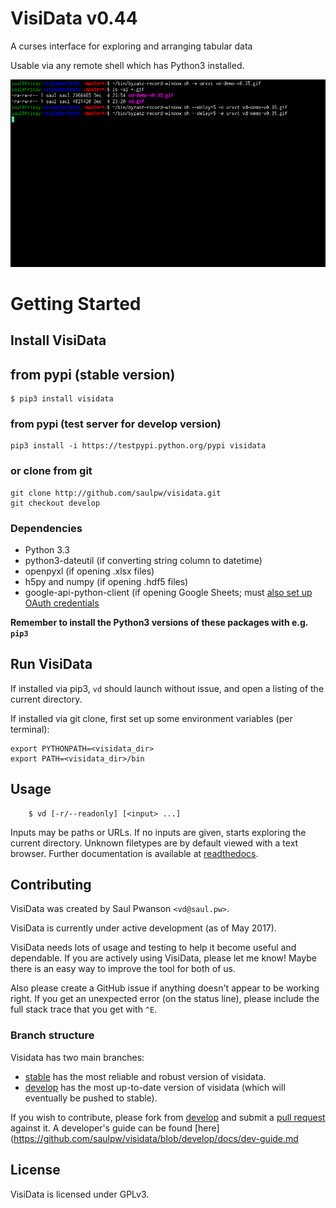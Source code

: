 # VisiData v0.44

A curses interface for exploring and arranging tabular data

Usable via any remote shell which has Python3 installed.

![VisiData silent demo](docs/img/screenshot.gif "VisiData Screenshot")


# Getting Started

## Install VisiData

## from pypi (stable version)

```
$ pip3 install visidata
```

### from pypi (test server for develop version)

```
pip3 install -i https://testpypi.python.org/pypi visidata
```

### or clone from git

```
git clone http://github.com/saulpw/visidata.git
git checkout develop
```
### Dependencies

- Python 3.3
- python3-dateutil (if converting string column to datetime)
- openpyxl (if opening .xlsx files)
- h5py and numpy (if opening .hdf5 files)
- google-api-python-client (if opening Google Sheets; must [also set up OAuth credentials](https://developers.google.com/sheets/quickstart/python )

**Remember to install the Python3 versions of these packages with e.g. `pip3`**

## Run VisiData

If installed via pip3, `vd` should launch without issue, and open a listing of the current directory.

If installed via git clone, first set up some environment variables (per terminal):

```
export PYTHONPATH=<visidata_dir>
export PATH=<visidata_dir>/bin
```

## Usage

        $ vd [-r/--readonly] [<input> ...]

Inputs may be paths or URLs.  If no inputs are given, starts exploring the
current directory.  Unknown filetypes are by default viewed with a text
browser. Further documentation is available at [readthedocs](https://visidata.readthedocs.io/en/develop/).

## Contributing

VisiData was created by Saul Pwanson `<vd@saul.pw>`.

VisiData is currently under active development (as of May 2017).

VisiData needs lots of usage and testing to help it become useful and dependable.  If you are actively using VisiData, please let me know!  Maybe there is an easy way to improve the tool for both of us.

Also please create a GitHub issue if anything doesn't appear to be working right.
If you get an unexpected error (on the status line), please include the full stack trace that you get with `^E`.

### Branch structure

Visidata has two main branches:
* [stable](https://github.com/saulpw/visidata/tree/stable) has the most reliable and robust version of visidata.
* [develop](https://github.com/saulpw/visidata/tree/develop) has the most up-to-date version of visidata (which will eventually be pushed to stable).

If you wish to contribute, please fork from [develop](https://github.com/saulpw/visidata/tree/develop) and submit a [pull request](https://github.com/saulpw/visidata/pulls) against it. A developer's guide can be found [here](https://github.com/saulpw/visidata/blob/develop/docs/dev-guide.md

## License

VisiData is licensed under GPLv3.
